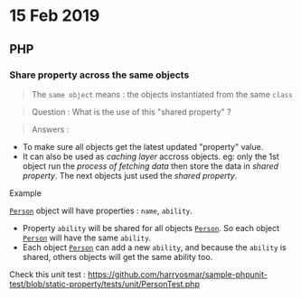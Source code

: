 # 15 Feb 2019

## PHP

### Share property across the same objects

> The `same object` means : the objects instantiated from the same `class`

> Question : What is the use of this "shared property" ?

> Answers : 
- To make sure all objects get the latest updated "property" value.
- It can also be used as *caching layer* accross objects. eg: only the 1st object run the *process of fetching data* then store the data in *shared property*. The next objects just used the *shared property*.


Example
 
[`Person`](https://github.com/harryosmar/sample-phpunit-test/blob/static-property/src/Person.php) object will have properties : `name`, `ability`.

- Property `ability` will be shared for all objects [`Person`](https://github.com/harryosmar/sample-phpunit-test/blob/static-property/src/Person.php). So each object [`Person`](https://github.com/harryosmar/sample-phpunit-test/blob/static-property/src/Person.php) will have the same `ability`.
- Each object [`Person`](https://github.com/harryosmar/sample-phpunit-test/blob/static-property/src/Person.php) can add a new `ability`, and because the `ability` is shared,  others objects will get the same ability too. 

Check this unit test : https://github.com/harryosmar/sample-phpunit-test/blob/static-property/tests/unit/PersonTest.php

